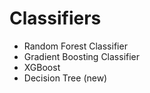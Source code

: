# Classifiers

- Random Forest Classifier
- Gradient Boosting Classifier
- XGBoost
- Decision Tree (new)
